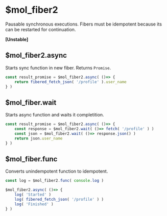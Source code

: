 # $mol_fiber2

Pausable synchronous executions.
Fibers must be idempotent because its can be restarted for continuation.

**[Unstable]**

## $mol_fiber2.async

Starts sync function in new fiber. Returns `Promise`.

```typescript
const result_promise = $mol_fiber2.async( ()=> {
	return fibered_fetch_json( '/profile' ).user_name
} )
```

## $mol_fiber.wait

Starts async function and waits it completition. 

```typescript
const result_promise = $mol_fiber2.async( ()=> {
	const response = $mol_fiber2.wait( ()=> fetch( '/profile' ) )
	const json = $mol_fiber2.wait( ()=> response.json() )
	return json.user_name
} )
```

## $mol_fiber.func

Converts unindempotent function to idempotent.

```typescript
const log = $mol_fiber2.func( console.log )

$mol_fiber2.async( ()=> {
	log( 'Started' )
	log( fibered_fetch_json( '/profile' ) )
	log( 'Finished' )
} )
```
